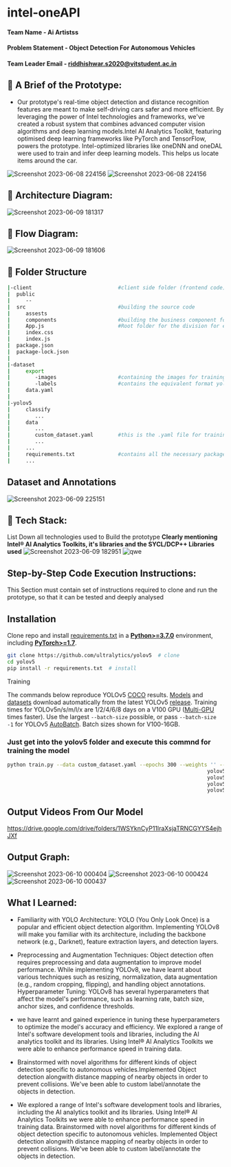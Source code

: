 # intel-oneAPI

#### Team Name - Ai Artistss
#### Problem Statement - Object Detection For Autonomous Vehicles
#### Team Leader Email - riddhishwar.s2020@vitstudent.ac.in

## 📜 A Brief of the Prototype:
- Our prototype's real-time object detection and distance recognition features are meant to make self-driving cars safer and more efficient. By leveraging the power of Intel technologies and frameworks, we've created a robust system that combines advanced computer vision algorithms and deep learning models.Intel AI Analytics Toolkit, featuring optimised deep learning frameworks like PyTorch and TensorFlow, powers the prototype. Intel-optimized libraries like oneDNN and oneDAL were used to train and infer deep learning models. This helps us locate items around the car.

![Screenshot 2023-06-08 224156](https://github.com/Senthil-Riddhish/Ai-Artistss/assets/82893678/76ffb3f4-7977-4bc2-8e0d-6826b45aff5e)
![Screenshot 2023-06-08 224156](https://github.com/Senthil-Riddhish/Ai-Artistss/assets/82893678/e0a0869a-2830-43f2-89c5-336e32ac5a35)

## 📜 Architecture Diagram: 
![Screenshot 2023-06-09 181317](https://github.com/Senthil-Riddhish/Ai-Artistss/assets/82893678/93c796c8-9a13-4a41-ac06-c343c20f3ebf)

## 📜 Flow Diagram:
![Screenshot 2023-06-09 181606](https://github.com/Senthil-Riddhish/Ai-Artistss/assets/82893678/8c6dc9d9-6955-4908-b164-c00728b7738f)

## 🍞 Folder Structure
```bash
|-client                            #client side folder (frontend code)
|  public
|     --
|  src                              #building the source code
|     assests
|     components                    #building the business component for our website
|     App.js                        #Root folder for the division for each components
|     index.css
|     index.js
|  package.json
|  package-lock.json
|
|-dataset
|     export
|        -images                    #containing the images for training,validating and testing our model
|        -labels                    #contains the equivalent format yolo format for each images
|     data.yaml
|
|-yolov5
|     classify
|        ...
|     data
|        ...
|        custom_dataset.yaml        #this is the .yaml file for training our model
|        ...
|     ...
|     requirements.txt              #contains all the necessary packages
|     ...
```
## Dataset and Annotations
   ![Screenshot 2023-06-09 225151](https://github.com/Senthil-Riddhish/Ai-Artistss/assets/82893678/dcd478b6-cae1-4eb8-9c28-f658ef331900)

## 📜 Tech Stack: 
   List Down all technologies used to Build the prototype **Clearly mentioning Intel® AI Analytics Toolkits, it's libraries and the SYCL/DCP++ Libraries used**
   ![Screenshot 2023-06-09 182951](https://github.com/Senthil-Riddhish/Ai-Artistss/assets/82893678/08f722e9-7637-4a44-877a-b496d5fde92f)
   ![qwe](https://github.com/Senthil-Riddhish/Ai-Artistss/assets/82893678/de88cc7b-d827-4601-909e-dc07e47d3253)
## Step-by-Step Code Execution Instructions:
  This Section must contain set of instructions required to clone and run the prototype, so that it can be tested and deeply analysed
  ## Installation


  Clone repo and install [requirements.txt](https://github.com/Senthil-Riddhish/Ai-Artistss/blob/main/yolov5/requirements.txt) in a
   [**Python>=3.7.0**](https://www.python.org/) environment, including
   [**PyTorch>=1.7**](https://pytorch.org/get-started/locally/).

   ```bash
   git clone https://github.com/ultralytics/yolov5  # clone
   cd yolov5
   pip install -r requirements.txt  # install
   ```
   <summary>Training</summary>

The commands below reproduce YOLOv5 [COCO](https://github.com/ultralytics/yolov5/blob/master/data/scripts/get_coco.sh)
results. [Models](https://github.com/ultralytics/yolov5/tree/master/models)
and [datasets](https://github.com/ultralytics/yolov5/tree/master/data) download automatically from the latest
YOLOv5 [release](https://github.com/ultralytics/yolov5/releases). Training times for YOLOv5n/s/m/l/x are
1/2/4/6/8 days on a V100 GPU ([Multi-GPU](https://docs.ultralytics.com/yolov5/tutorials/multi_gpu_training) times faster). Use the
largest `--batch-size` possible, or pass `--batch-size -1` for
YOLOv5 [AutoBatch](https://github.com/ultralytics/yolov5/pull/5092). Batch sizes shown for V100-16GB.
### Just get into the yolov5 folder and execute this commnd for training the model
```bash
python train.py --data custom_dataset.yaml --epochs 300 --weights '' --cfg yolov5n.yaml  --batch-size 128
                                                                 yolov5s                    64
                                                                 yolov5m                    40
                                                                 yolov5l                    24
                                                                 yolov5x                    16
```
## Output Videos From Our Model
https://drive.google.com/drive/folders/1WSYknCyP11lraXsjaTRNCGYYS4ejhJXf
## Output Graph:
![Screenshot 2023-06-10 000404](https://github.com/Senthil-Riddhish/Ai-Artistss/assets/82893678/ab9b5551-0320-4dcc-8a72-ae2f22b591c1)
![Screenshot 2023-06-10 000424](https://github.com/Senthil-Riddhish/Ai-Artistss/assets/82893678/0efc3c16-dbe4-44b1-9682-2593a2bb00b3)
![Screenshot 2023-06-10 000437](https://github.com/Senthil-Riddhish/Ai-Artistss/assets/82893678/008a3ee6-a0aa-462e-b652-687ca17c4676)

## What I Learned:
- Familiarity with YOLO Architecture: YOLO (You Only Look Once) is a popular and efficient object detection algorithm. Implementing YOLOv8 will make you familiar with its architecture, including the backbone network (e.g., Darknet), feature extraction layers, and detection layers.

- Preprocessing and Augmentation Techniques: Object detection often requires preprocessing and data augmentation to improve model performance. While implementing YOLOv8, we have learnt about various techniques such as resizing, normalization, data augmentation (e.g., random cropping, flipping), and handling object annotations.
Hyperparameter Tuning: YOLOv8 has several hyperparameters that affect the model's performance, such as learning rate, batch size, anchor sizes, and confidence thresholds.
- we have learnt and gained experience in tuning these hyperparameters to optimize the model's accuracy and efficiency.
We explored a range of Intel's software development tools and libraries, including the AI analytics toolkit and its libraries.
Using Intel® AI Analytics Toolkits we were able to enhance performance speed in training data.
- Brainstormed with novel algorithms for different kinds of object detection specific to autonomous vehicles.Implemented Object detection alongwith distance mapping of nearby objects in order to prevent collisions. We've been able to custom label/annotate the objects in detection.
- We explored a range of Intel's software development tools and libraries, including the AI analytics toolkit and its libraries.
Using Intel® AI Analytics Toolkits we were able to enhance performance speed in training data. Brainstormed with novel algorithms for different kinds of object detection specific to autonomous vehicles. Implemented Object detection alongwith distance mapping of nearby objects in order to prevent collisions.
We've been able to custom label/annotate the objects in detection.
